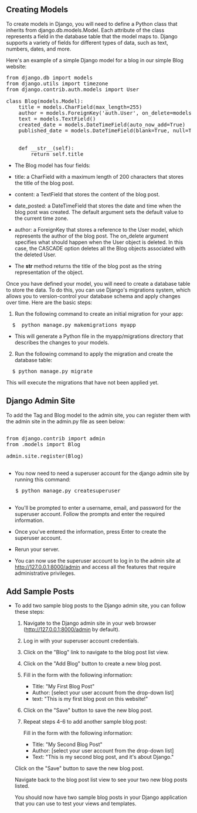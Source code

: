 ## Creating Models


To create models in Django, you will need to define a Python class that inherits from django.db.models.Model. Each attribute of the class represents a field in the database table that the model maps to. Django supports a variety of fields for different types of data, such as text, numbers, dates, and more.

Here's an example of a simple Django model for a blog in our simple Blog website:

<pre>
from django.db import models
from django.utils import timezone
from django.contrib.auth.models import User

class Blog(models.Model):
    title = models.CharField(max_length=255)
    author = models.ForeignKey('auth.User', on_delete=models.CASCADE)
    text = models.TextField()
    created_date = models.DateTimeField(auto_now_add=True)
    published_date = models.DateTimeField(blank=True, null=True)
    

    def __str__(self):
        return self.title
</pre>


- The Blog model has four fields:

- title: a CharField with a maximum length of 200 characters that stores the title of the blog post.
- content: a TextField that stores the content of the blog post.
- date_posted: a DateTimeField that stores the date and time when the blog post was created. The default argument sets the default value to the current time zone.
- author: a ForeignKey that stores a reference to the User model, which represents the author of the blog post. The on_delete argument specifies what should happen when the User object is deleted. In this case, the CASCADE option deletes all the Blog objects associated with the deleted User.
- The __str__ method returns the title of the blog post as the string representation of the object.

Once you have defined your model, you will need to create a database table to store the data. To do this, you can use Django's migrations system, which allows you to version-control your database schema and apply changes over time. Here are the basic steps:
1. Run the following command to create an initial migration for your app:
<pre>
  $  python manage.py makemigrations myapp
</pre>

- This will generate a Python file in the myapp/migrations directory that describes the changes to your models.

2. Run the following command to apply the migration and create the database table:
<pre>
  $ python manage.py migrate
</pre>
This will execute the migrations that have not been applied yet.

## Django Admin Site

To add the Tag and Blog model to the admin site, you can register them with the admin site in the admin.py file as seen below:

<pre>

from django.contrib import admin
from .models import Blog

admin.site.register(Blog)

</pre>

- You now need to need a superuser account for the django admin site by running this command: 

<pre>
   $ python manage.py createsuperuser

</pre>
- You'll be prompted to enter a username, email, and password for the superuser account. Follow the prompts and enter the required information.

- Once you've entered the information, press Enter to create the superuser account.
- Rerun your server.
- You can now use the superuser account to log in to the admin site at http://127.0.0.1:8000/admin and access all the features that require administrative privileges.

## Add Sample Posts

- To add two sample blog posts to the Django admin site, you can follow these steps:

  1. Navigate to the Django admin site in your web browser (http://127.0.0.1:8000/admin by default).

  2. Log in with your superuser account credentials.

  3. Click on the "Blog" link to navigate to the blog post list view.

  4. Click on the "Add Blog" button to create a new blog post.

  5. Fill in the form with the following information:

     - Title: "My First Blog Post"
     - Author: [select your user account from the drop-down list]
     - text: "This is my first blog post on this website!"


  6. Click on the "Save" button to save the new blog post.

  7. Repeat steps 4-6 to add another sample blog post:

     Fill in the form with the following information:

      - Title: "My Second Blog Post"
      - Author: [select your user account from the drop-down list]
      - Text: "This is my second blog post, and it's about Django."


   Click on the "Save" button to save the new blog post.

   Navigate back to the blog post list view to see your two new blog posts listed.

   You should now have two sample blog posts in your Django application that you can use to test your views and templates.